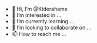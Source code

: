 - 👋 Hi, I’m @Kiderahame
- 👀 I’m interested in ...
- 🌱 I’m currently learning ...
- 💞️ I’m looking to collaborate on ...
- 📫 How to reach me ...

<!---
Kiderahame/Kiderahame is a ✨ special ✨ repository because its `README.md` (this file) appears on your GitHub profile.
You can click the Preview link to take a look at your changes.
--->
